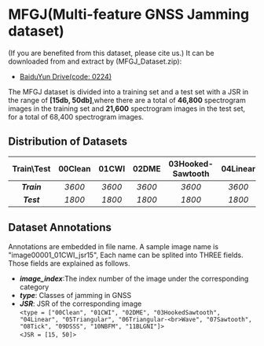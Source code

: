 # MFGJ(Multi-feature GNSS Jamming dataset)
(If you are benefited from this dataset, please cite us.) It can be downloaded from and extract by (MFGJ_Dataset.zip):  
  * [BaiduYun Drive(code: 0224)](https://pan.baidu.com/s/1AmDVWar6LDd4oIWqy3Hi7Q)

The MFGJ dataset is divided into a training set and a test set with a JSR in the range of **[15db, 50db]**,where there are a total of **46,800** spectrogram images in the training set and **21,600** spectrogram images in the test set, for a total of 68,400 spectrogram images. 
## Distribution of Datasets
Train\Test | 00Clean | 01CWI | 02DME | 03Hooked-<br>Sawtooth | 04Linear | 05Triangular | 06Triangular-<br>Wave | 07Sawtooth | 08Tick | 09DSSS | 10NBFM | 11BLGNI
 :----: | :----: | :----: | :----: | :----: | :----: | :----: | :----: | :----: | :----: | :----: | :----: | :----: |
***Train*** |*3600*|*3600*|*3600*|*3600*|*3600*|*7200*|*3600*|*3600*|*3600*|*3600*|*3600*|*3600* 
***Test***  |*1800*|*1800*|*1800*|*1800*|*1800*|*1800*|*1800*|*1800*|*1800*|*1800*|*1800*|*1800*
## Dataset Annotations
Annotations are embedded in file name. 
A sample image name is "image00001_01CWI_jsr15", Each name can be splited into THREE fields. Those fields are explained as follows.  
 * ***image_index***:The index number of the image under the corresponding category  
 * ***type***: Classes of jamming in GNSS
 * ***JSR***: JSR of the corresponding image  
  `<type = ["00Clean", "01CWI", "02DME", "03HookedSawtooth", "04Linear", "05Triangular", "06Triangular-<br>Wave", "07Sawtooth", "08Tick", "09DSSS", "10NBFM", "11BLGNI"]>`  
 `<JSR = [15, 50]>`  
